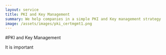 ```yaml
---
layout: service
title: PKI and Key Management
summary: We help companies in a simple PKI and Key management strategy aligned to their business
image: /assets/images/pki_certmgmt1.png
---
```

#PKI and Key Management

It is important
